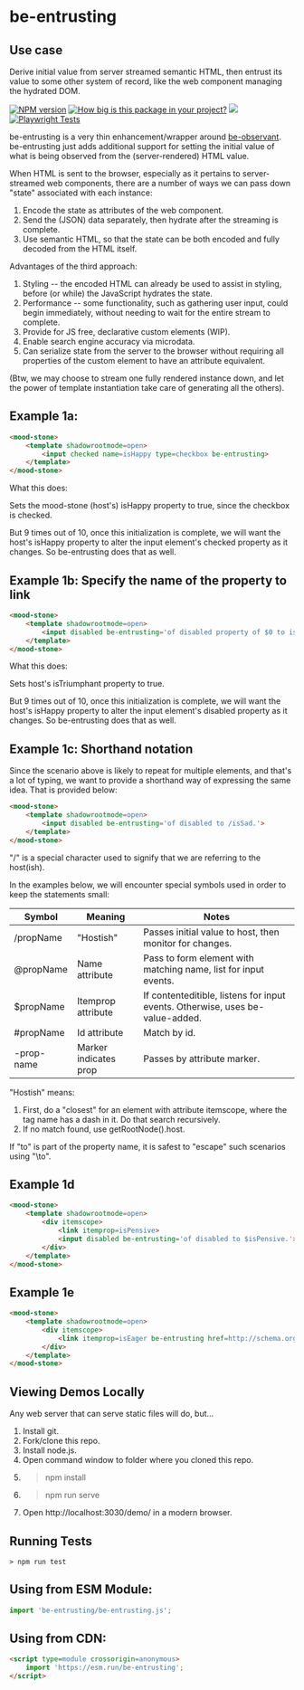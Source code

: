 # be-entrusting

## Use case

Derive initial value from server streamed semantic HTML, then entrust its value to some other system of record, like the web component managing the hydrated DOM.

[![NPM version](https://badge.fury.io/js/be-entrusting.png)](http://badge.fury.io/js/be-entrusting)
[![How big is this package in your project?](https://img.shields.io/bundlephobia/minzip/be-entrusting?style=for-the-badge)](https://bundlephobia.com/result?p=be-entrusting)
<img src="http://img.badgesize.io/https://cdn.jsdelivr.net/npm/be-entrusting?compression=gzip">
[![Playwright Tests](https://github.com/bahrus/be-entrusting/actions/workflows/CI.yml/badge.svg?branch=baseline)](https://github.com/bahrus/be-entrusting/actions/workflows/CI.yml)

be-entrusting is a very thin enhancement/wrapper around [be-observant](https://github.com/bahrus/be-observant).  be-entrusting just adds additional support for setting the initial value of what is being observed from the (server-rendered) HTML value.

When HTML is sent to the browser, especially as it pertains to server-streamed web components, there are a number of ways we can pass down "state" associated with each instance:

1.  Encode the state as attributes of the web component.
2.  Send the (JSON) data separately, then hydrate after the streaming is complete.
3.  Use semantic HTML, so that the state can be both encoded and fully decoded from the HTML itself.

Advantages of the third approach:

1.  Styling -- the encoded HTML can already be used to assist in styling, before (or while) the JavaScript hydrates the state.
2.  Performance -- some functionality, such as gathering user input, could begin immediately, without needing to wait for the entire stream to complete.
3.  Provide for JS free, declarative custom elements (WIP).
4.  Enable search engine accuracy via microdata.
5.  Can serialize state from the server to the browser without requiring all properties of the custom element to have an attribute equivalent.

 (Btw, we may choose to stream one fully rendered instance down, and let the power of template instantiation take care of generating all the others).

## Example 1a:

```html
<mood-stone>
    <template shadowrootmode=open>
        <input checked name=isHappy type=checkbox be-entrusting>
    </template>
</mood-stone>
```

What this does:

Sets the mood-stone (host's) isHappy property to true, since the checkbox is checked.

But 9 times out of 10, once this initialization is complete, we will want the host's isHappy property to alter the input element's checked property as it changes.  So be-entrusting does that as well.

## Example 1b: Specify the name of the property to link

```html
<mood-stone>
    <template shadowrootmode=open>
        <input disabled be-entrusting='of disabled property of $0 to is triumphant property of host.'>
    </template>
</mood-stone>
```

What this does:

Sets host's isTriumphant property to true.

But 9 times out of 10, once this initialization is complete, we will want the host's isHappy property to alter the input element's disabled property as it changes.  So be-entrusting does that as well.

## Example 1c:  Shorthand notation 

Since the scenario above is likely to repeat for multiple elements, and that's a lot of typing, we want to provide a shorthand way of expressing the same idea.  That is provided below:

```html
<mood-stone>
    <template shadowrootmode=open>
        <input disabled be-entrusting='of disabled to /isSad.'>
    </template>
</mood-stone>
```

"/" is a special character used to signify that we are referring to the host(ish).

In the examples below, we will encounter special symbols used in order to keep the statements small:

| Symbol      | Meaning              | Notes                                                                                |
|-------------|----------------------|--------------------------------------------------------------------------------------|
| /propName   |"Hostish"             | Passes initial value to host, then monitor for changes.                              |
| @propName   |Name attribute        | Pass to form element with matching name, list for input events.                      |
| $propName   |Itemprop attribute    | If contenteditible, listens for input events.  Otherwise, uses be-value-added.       |
| #propName   |Id attribute          | Match by id.                                                                         |
| -prop-name  |Marker indicates prop | Passes by attribute marker.                                                          |


"Hostish" means:

1.  First, do a "closest" for an element with attribute itemscope, where the tag name has a dash in it.  Do that search recursively.  
2.  If no match found, use getRootNode().host.

If "to" is part of the property name, it is safest to "escape" such scenarios using "\to".

## Example 1d

```html
<mood-stone>
    <template shadowrootmode=open>
        <div itemscope>
            <link itemprop=isPensive>
            <input disabled be-entrusting='of disabled to $isPensive.'>
        </div>
    </template>
</mood-stone>
```

## Example 1e

```html
<mood-stone>
    <template shadowrootmode=open>
        <div itemscope>
            <link itemprop=isEager be-entrusting href=http://schema.org/True>
        </div>
    </template>
</mood-stone>
```

## Viewing Demos Locally

Any web server that can serve static files will do, but...

1.  Install git.
2.  Fork/clone this repo.
3.  Install node.js.
4.  Open command window to folder where you cloned this repo.
5.  > npm install
6.  > npm run serve
7.  Open http://localhost:3030/demo/ in a modern browser.

## Running Tests

```
> npm run test
```

## Using from ESM Module:

```JavaScript
import 'be-entrusting/be-entrusting.js';
```

## Using from CDN:

```html
<script type=module crossorigin=anonymous>
    import 'https://esm.run/be-entrusting';
</script>
```



